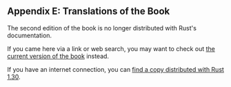 ## Appendix E: Translations of the Book

The second edition of the book is no longer distributed with Rust's documentation.

If you came here via a link or web search, you may want to check out [the current version of the book](../appendix-06-translation.html) instead.

If you have an internet connection, you can [find a copy distributed with Rust 1.30](https://doc.rust-lang.org/1.30.0/book/second-edition/appendix-05-translation.html).